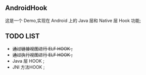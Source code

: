 ## AndroidHook
这是一个 Demo,实现在 Android 上的 Java 层和 Native 层 Hook 功能; 

## TODO LIST
* ~~通过链接视图进行 ELF HOOK ;~~
* ~~通过执行视图进行 ELF HOOK ;~~
* Java 层 HOOK ;
* JNI 方法HOOK ;